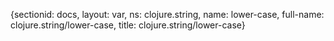 {sectionid: docs, layout: var, ns: clojure.string, name: lower-case, full-name: clojure.string/lower-case,
  title: clojure.string/lower-case}
